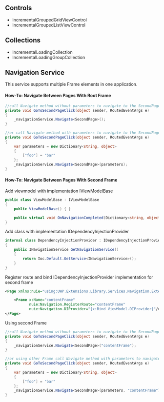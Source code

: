 ## Controls
- IncrementalGroupedGridViewControl
- IncrementalGroupedListViewControl

## Collections
- IncrementalLoadingCollection
- IncrementalLoadingGroupCollection

## Navigation Service
This service supports multiple Frame elements in one application.

#### How-To: Navigate Between Pages With Root Frame
```c#
//call Navigate method without parameters to navigate to the SecondPage
private void GoToSecondPageClick(object sender, RoutedEventArgs e)
{
    _navigationService.Navigate<SecondPage>();
}

//or call Navigate method with parameters to navigate to the SecondPage
private void GoToSecondPageClick(object sender, RoutedEventArgs e)
{
    var parameters = new Dictionary<string, object>
    {
        ["foo"] = "bar"
    };
    _navigationService.Navigate<SecondPage>(parameters);
}
```


#### How-To: Navigate Between Pages With Second Frame

Add viewmodel with implementation IViewModelBase
```c#
public class ViewModelBase : IViewModelBase
{
    public ViewModelBase() { }

    public virtual void OnNavigationCompleted(Dictionary<string, object> parameter, NavigationMode navigationMode) { }
}
```
Add class with implementation IDependencyInjectionProvider
```c#
internal class DependencyInjectionProvider : IDependencyInjectionProvider
{
    public INavigationService GetNavigationService()
    {
        return Ioc.Default.GetService<INavigationService>();
    }
}
```

Register route and bind IDependencyInjectionProvider implementation for second frame
```xml
<Page xmlns:nuie="using:UWP.Extensions.Library.Services.Navigation.Extensions.UI">

    <Frame x:Name="contentFrame"
           nuie:Navigation.RegisterRoute="contentFrame"
           nuie:Navigation.DIProvider="{x:Bind ViewModel.DIProvider}"/>
</Page>
```

Using second Frame 

```c#
//call Navigate method without parameters to navigate to the SecondPage
private void GoToSecondPageClick(object sender, RoutedEventArgs e)
{
    _navigationService.Navigate<SecondPage>("contentFrame");
}

//or using other Frame call Navigate method with parameters to navigate to the SecondPage
private void GoToSecondPageClick(object sender, RoutedEventArgs e)
{
    var parameters = new Dictionary<string, object>
    {
        ["foo"] = "bar"
    };
    _navigationService.Navigate<SecondPage>(parameters, "contentFrame");
}
```
